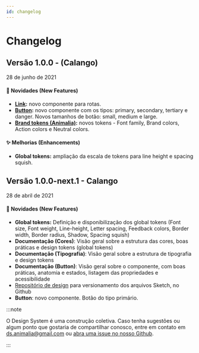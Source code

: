 ```yaml
---
id: changelog
---
```


# Changelog

## Versão 1.0.0 - (Calango)

28 de junho de 2021

#### 🎉 Novidades (New Features)

- **[Link](https://animaliads.io/?path=/docs/componentes-link--visao-geral):** novo componente para rotas.
- **[Button](https://animaliads.io/?path=/docs/componentes-button--visao-geral):** novo componente com os tipos: primary, secondary, tertiary e danger. Novos tamanhos de botão: small, medium e large.
- **[Brand tokens (Animalia)](https://github.com/animaliads/animalia-brand):** novos tokens - Font family, Brand colors, Action colors e Neutral colors.

#### ✨ Melhorias (Enhancements)

- **Global tokens:** ampliação da escala de tokens para line height e spacing squish.


## Versão 1.0.0-next.1 - Calango

28 de abril de 2021

#### 🎉 Novidades (New Features)

- **Global tokens:** Definição e disponibilização dos global tokens (Font size, Font weight, Line-height, Letter spacing, Feedback colors, Border width, Border radius, Shadow, Spacing squish)
- **Documentação (Cores)**: Visão geral sobre a estrutura das cores, boas práticas e design tokens (global tokens)
- **Documentação (Tipografia)**: Visão geral sobre a estrutura de tipografia e design tokens
- **Documentação (Button)**: Visão geral sobre o componente, com boas práticas, anatomia e estados, listagem das propriedades e acessibilidade
- [Repositório de design](https://github.com/animaliads/animalia-design) para versionamento dos arquivos Sketch, no Github
- **Button**: novo componente. Botão do tipo primário.



:::note

O Design System é uma construção coletiva. Caso tenha sugestões ou algum ponto que gostaria de compartilhar conosco, entre em contato em <a href = "mailto: ds.animalia@gmail.com">ds.animalia@gmail.com </a> ou [abra uma issue no nosso Github](https://github.com/animaliads/animalia-web-components/issues).

:::
